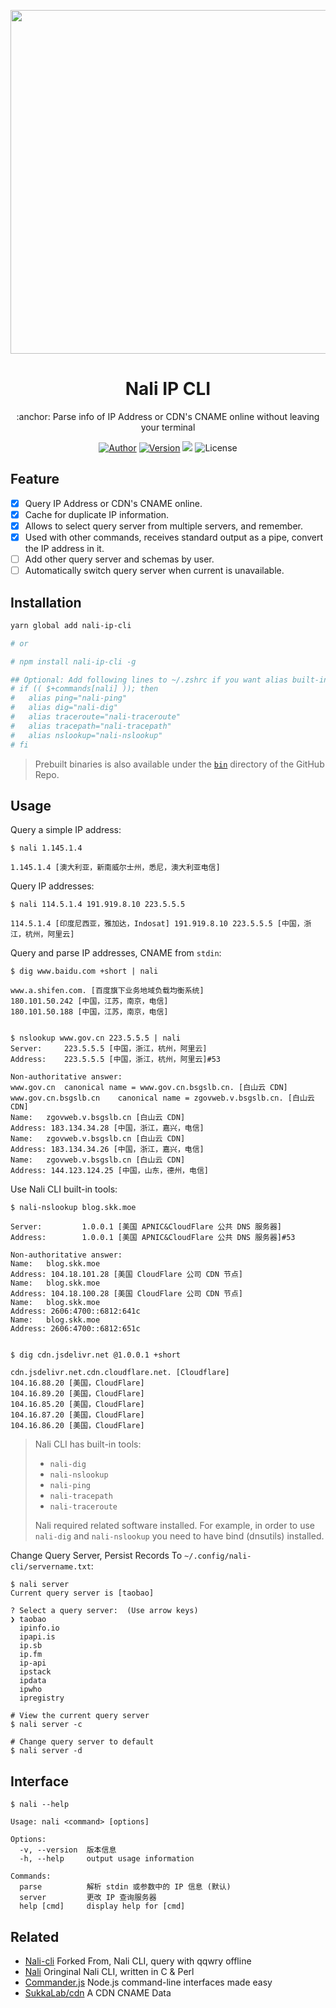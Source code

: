 <p align="center">
  <img width="550" src="nali-cli.svg">
</p>

<h1 align="center">Nali IP CLI</h1>

<p align="center">:anchor: Parse info of IP Address or CDN's CNAME online without leaving your terminal</p>

<p align="center">
<a href="https://github.com/fantasyroot"><img alt="Author" src="https://img.shields.io/badge/Author-Anto17-blue.svg?style=flat-square"/></a>
<a href="https://www.npmjs.com/package/nali-ip-cli"><img alt="Version" src="https://img.shields.io/npm/v/nali-ip-cli.svg?style=flat-square"/></a>
<img slt="Download times" src="https://img.shields.io/npm/dt/nali-ip-cli?style=flat-square"/>
<img alt="License" src="https://img.shields.io/npm/l/nali-ip-cli.svg?style=flat-square"/>
</p>

## Feature
- [x] Query IP Address or CDN's CNAME online.
- [x] Cache for duplicate IP information.
- [x] Allows to select query server from multiple servers, and remember.
- [x] Used with other commands, receives standard output as a pipe, convert the IP address in it.
- [ ] Add other query server and schemas by user.
- [ ] Automatically switch query server when current is unavailable.

## Installation

```bash
yarn global add nali-ip-cli

# or

# npm install nali-ip-cli -g

## Optional: Add following lines to ~/.zshrc if you want alias built-in commands. Use raw ping by this way: \ping 223.5.5.5
# if (( $+commands[nali] )); then
#   alias ping="nali-ping"
#   alias dig="nali-dig"
#   alias traceroute="nali-traceroute"
#   alias tracepath="nali-tracepath"
#   alias nslookup="nali-nslookup"
# fi
```

> Prebuilt binaries is also available under the [`bin`](https://github.com/fantasyroot/nali-ip-cli/tree/master/bin) directory of the GitHub Repo.

## Usage

Query a simple IP address:

```
$ nali 1.145.1.4

1.145.1.4 [澳大利亚，新南威尔士州，悉尼，澳大利亚电信]
```

Query IP addresses:

```
$ nali 114.5.1.4 191.919.8.10 223.5.5.5

114.5.1.4 [印度尼西亚，雅加达，Indosat] 191.919.8.10 223.5.5.5 [中国，浙江，杭州，阿里云]
```

Query and parse IP addresses, CNAME from `stdin`:

```
$ dig www.baidu.com +short | nali

www.a.shifen.com. [百度旗下业务地域负载均衡系统]
180.101.50.242 [中国，江苏，南京，电信]
180.101.50.188 [中国，江苏，南京，电信]


$ nslookup www.gov.cn 223.5.5.5 | nali
Server:		223.5.5.5 [中国，浙江，杭州，阿里云]
Address:	223.5.5.5 [中国，浙江，杭州，阿里云]#53

Non-authoritative answer:
www.gov.cn	canonical name = www.gov.cn.bsgslb.cn. [白山云 CDN]
www.gov.cn.bsgslb.cn	canonical name = zgovweb.v.bsgslb.cn. [白山云 CDN]
Name:	zgovweb.v.bsgslb.cn [白山云 CDN]
Address: 183.134.34.28 [中国，浙江，嘉兴，电信]
Name:	zgovweb.v.bsgslb.cn [白山云 CDN]
Address: 183.134.34.26 [中国，浙江，嘉兴，电信]
Name:	zgovweb.v.bsgslb.cn [白山云 CDN]
Address: 144.123.124.25 [中国，山东，德州，电信]
```

Use Nali CLI built-in tools:

```
$ nali-nslookup blog.skk.moe

Server:         1.0.0.1 [美国 APNIC&CloudFlare 公共 DNS 服务器]
Address:        1.0.0.1 [美国 APNIC&CloudFlare 公共 DNS 服务器]#53

Non-authoritative answer:
Name:   blog.skk.moe
Address: 104.18.101.28 [美国 CloudFlare 公司 CDN 节点]
Name:   blog.skk.moe
Address: 104.18.100.28 [美国 CloudFlare 公司 CDN 节点]
Name:   blog.skk.moe
Address: 2606:4700::6812:641c
Name:   blog.skk.moe
Address: 2606:4700::6812:651c


$ dig cdn.jsdelivr.net @1.0.0.1 +short

cdn.jsdelivr.net.cdn.cloudflare.net. [Cloudflare]
104.16.88.20 [美国，CloudFlare]
104.16.89.20 [美国，CloudFlare]
104.16.85.20 [美国，CloudFlare]
104.16.87.20 [美国，CloudFlare]
104.16.86.20 [美国，CloudFlare]
```

> Nali CLI has built-in tools:
>
> - `nali-dig`
> - `nali-nslookup`
> - `nali-ping`
> - `nali-tracepath`
> - `nali-traceroute`
>
> Nali required related software installed. For example, in order to use `nali-dig` and `nali-nslookup` you need to have bind (dnsutils) installed.

Change Query Server, Persist Records To `~/.config/nali-cli/servername.txt`:

```
$ nali server
Current query server is [taobao]

? Select a query server:  (Use arrow keys)
❯ taobao
  ipinfo.io
  ipapi.is
  ip.sb
  ip.fm
  ip-api
  ipstack
  ipdata
  ipwho
  ipregistry

# View the current query server
$ nali server -c

# Change query server to default
$ nali server -d
```

## Interface

```
$ nali --help

Usage: nali <command> [options]

Options:
  -v, --version  版本信息
  -h, --help     output usage information

Commands:
  parse          解析 stdin 或参数中的 IP 信息 (默认)
  server         更改 IP 查询服务器
  help [cmd]     display help for [cmd]
```

## Related
- [Nali-cli](https://github.com/SukkaW/nali-cli) Forked From, Nali CLI, query with qqwry offline
- [Nali](https://github.com/SukkaW/Nali) Oringinal Nali CLI, written in C & Perl
- [Commander.js](https://github.com/tj/commander.js) Node.js command-line interfaces made easy
- [SukkaLab/cdn](https://lab.skk.moe/cdn) A CDN CNAME Data
